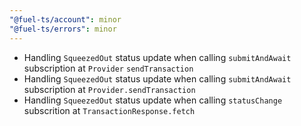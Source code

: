 ```yaml
---
"@fuel-ts/account": minor
"@fuel-ts/errors": minor
---
```


- Handling `SqueezedOut` status update when calling `submitAndAwait` subscription at `Provider` `sendTransaction`
- Handling `SqueezedOut` status update when calling `submitAndAwait` subscription at `Provider.sendTransaction`
- Handling `SqueezedOut` status update when calling `statusChange` subscrition at `TransactionResponse.fetch`
